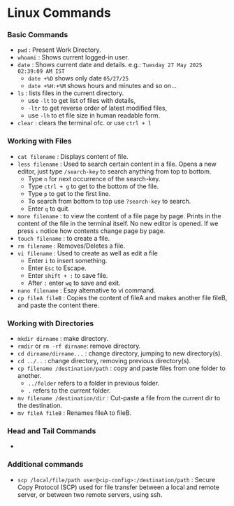 # Linux Commands
### Basic Commands
- `pwd` : Present Work Directory.
- `whoami` : Shows current logged-in user.
- `date` : Shows current date and details. e.g.: `Tuesday 27 May 2025 02:39:09 AM IST`
  * `date +%D` shows only date `05/27/25`
  * `date +%H:+%M` shows hours and minutes and so on...
- `ls` : lists files in the current directory.
   * use `-lt` to get list of files with details,
   * `-ltr` to get reverse order of latest modified files,
   * use `-lh` to et file size in human readable form.
- `clear` : clears the terminal ofc. or use `ctrl + l`
### Working with Files
- `cat filename` : Displays content of file.
- `less filename` : Used to search certain content in a file. Opens a new editor, just type `/search-key` to search anything from top to bottom.
    * Type `n` for next occurrence of the search-key.
    * Type `ctrl + g` to get to the bottom of the file.
    * Type `p` to get to the first line.
    * To search from bottom to top use `?search-key` to search.
    * Enter `q` to quit.
- `more filename` : to view the content of a file page by page. Prints in the content of the file in the terminal itself. No new editor is opened. If we press `↓` notice how contents change page by page.
- `touch filename` : to create a file.
- `rm filename` : Removes/Deletes a file.
- `vi filename` : Used to create as well as edit a file
  * Enter `i` to insert something.
  * Enter `Esc` to Escape.
  * Enter `shift + :` to save file.
  * After `:` enter `wq` to save and exit.
- `nano filename` : Esay alternative to vi command.
- `cp fileA fileB` : Copies the content of fileA and makes another file fileB, and paste the content there.
### Working with Directories
- `mkdir dirname` : make directory.
- `rmdir` or `rm -rf dirname`: remove directory.
- `cd dirname/dirname...` : change directory, jumping to new directory(s).
- `cd ../..` : change directory, removing previous directory(s).
- `cp filename /destination/path` : copy and paste files from one folder to another.
  * `../folder` refers to a folder in previous folder.
  * `.` refers to the current folder.
- `mv filename /destination/dir` : Cut-paste a file from the current dir to the destination.
- `mv fileA fileB` : Renames fileA to fileB.
### Head and Tail Commands
- 
### Additional commands

- `scp /local/file/path user@<ip-config>:/destination/path` : Secure Copy Protocol (SCP) used for file transfer between a local and remote server, or between two remote servers, using ssh.




